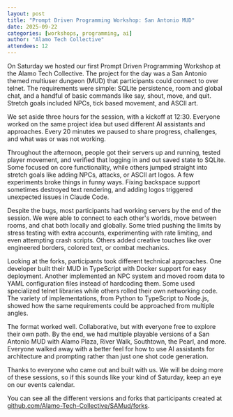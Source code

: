 ```yaml
---
layout: post
title: "Prompt Driven Programming Workshop: San Antonio MUD"
date: 2025-09-22
categories: [workshops, programming, ai]
author: "Alamo Tech Collective"
attendees: 12
---
```


On Saturday we hosted our first Prompt Driven Programming Workshop at the Alamo Tech Collective. The project for the day was a San Antonio themed multiuser dungeon (MUD) that participants could connect to over telnet. The requirements were simple: SQLite persistence, room and global chat, and a handful of basic commands like say, shout, move, and quit. Stretch goals included NPCs, tick based movement, and ASCII art.

We set aside three hours for the session, with a kickoff at 12:30. Everyone worked on the same project idea but used different AI assistants and approaches. Every 20 minutes we paused to share progress, challenges, and what was or was not working.

Throughout the afternoon, people got their servers up and running, tested player movement, and verified that logging in and out saved state to SQLite. Some focused on core functionality, while others jumped straight into stretch goals like adding NPCs, attacks, or ASCII art logos. A few experiments broke things in funny ways. Fixing backspace support sometimes destroyed text rendering, and adding logos triggered unexpected issues in Claude Code.

Despite the bugs, most participants had working servers by the end of the session. We were able to connect to each other's worlds, move between rooms, and chat both locally and globally. Some tried pushing the limits by stress testing with extra accounts, experimenting with rate limiting, and even attempting crash scripts. Others added creative touches like over engineered borders, colored text, or combat mechanics.

Looking at the forks, participants took different technical approaches. One developer built their MUD in TypeScript with Docker support for easy deployment. Another implemented an NPC system and moved room data to YAML configuration files instead of hardcoding them. Some used specialized telnet libraries while others rolled their own networking code. The variety of implementations, from Python to TypeScript to Node.js, showed how the same requirements could be approached from multiple angles.

The format worked well. Collaborative, but with everyone free to explore their own path. By the end, we had multiple playable versions of a San Antonio MUD with Alamo Plaza, River Walk, Southtown, the Pearl, and more. Everyone walked away with a better feel for how to use AI assistants for architecture and prompting rather than just one shot code generation.

Thanks to everyone who came out and built with us. We will be doing more of these sessions, so if this sounds like your kind of Saturday, keep an eye on our events calendar.

You can see all the different versions and forks that participants created at [github.com/Alamo-Tech-Collective/SAMud/forks](https://github.com/Alamo-Tech-Collective/SAMud/forks).